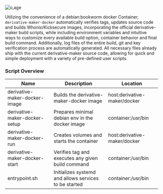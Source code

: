 ![o,age](https://i.postimg.cc/7Zw8684h/prototypes.png)

Utilizing the convenience of a debian:bookworm docker Container, `derivative-maker-docker` automatically verifies tags, updates source code and builds Whonix/Kicksecure images, incorporating the official derivative-maker build scripts, while including environment variables and intuitive ways to customize every available build option, container behavior and final build command. Additionally, log files of the entire build, git and key verification process are automatically generated. All necessary files already ship with the current derivative-maker source code, allowing for quick and simple deployment with a variety of pre-defined user scripts.

### Script Overview

|  Name                                             | Description              | Location                                                                 
| --------------------------------------------------| -------------------------|------------|
| derivative-maker-docker-image | Builds the derivative-maker-docker image | host:derivative-maker/docker
| derivative-maker-docker-setup | Prepares minimal debian env in the docker image | container:/usr/bin
| derivative-maker-docker-run| Creates volumes and starts the container | host:derivative-maker/docker
| derivative-maker-docker-start| Verifies tag and executes any given build command  | container:/usr/bin
| entrypoint.sh | Initializes systemd and allows services to be started | container:/usr/bin
